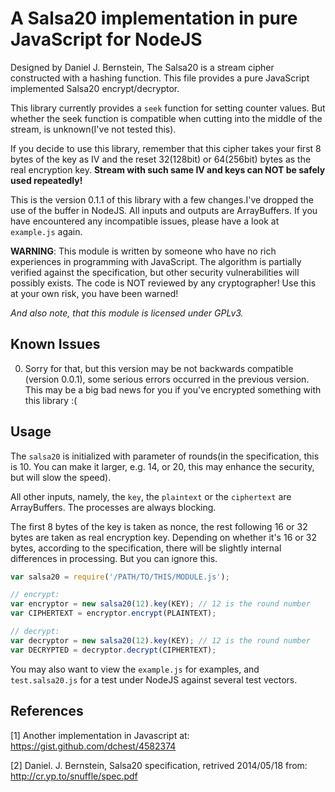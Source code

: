 A Salsa20 implementation in pure JavaScript for NodeJS
======================================================

Designed by Daniel J. Bernstein, The Salsa20 is a stream cipher constructed
with a hashing function. This file provides a pure JavaScript implemented
Salsa20 encrypt/decryptor.

This library currently provides a `seek` function for setting counter values.
But whether the seek function is compatible when cutting into the middle of
the stream, is unknown(I've not tested this).

If you decide to use this library, remember that this cipher takes your first
8 bytes of the key as IV and the reset 32(128bit) or 64(256bit) bytes as the
real encryption key. **Stream with such same IV and keys can NOT be safely used
repeatedly!**

This is the version 0.1.1 of this library with a few changes.I've dropped the
use of the buffer in NodeJS. All inputs and outputs are ArrayBuffers. If you
have encountered any incompatible issues, please have a look at `example.js`
again.

**WARNING**: This module is written by someone who have no rich experiences in
programming with JavaScript. The algorithm is partially verified against the
specification, but other security vulnerabilities will possibly exists. The
code is NOT reviewed by any cryptographer! Use this at your own risk, you have
been warned!

_And also note, that this module is licensed under GPLv3._

Known Issues
------------
0. Sorry for that, but this version may be not backwards compatible
   (version 0.0.1), some serious errors occurred in the previous version.
   This may be a big bad news for you if you've encrypted something with this
   library :(

Usage
-----
The `salsa20` is initialized with parameter of rounds(in the specification,
this is 10. You can make it larger, e.g. 14, or 20, this may enhance the
security, but will slow the speed).

All other inputs, namely, the `key`, the `plaintext` or the `ciphertext`
are ArrayBuffers. The processes are always blocking.

The first 8 bytes of the key is taken as nonce, the rest following 16 or 32
bytes are taken as real encryption key. Depending on whether it's 16 or
32 bytes, according to the specification, there will be slightly internal
differences in processing. But you can ignore this.

```javascript
var salsa20 = require('/PATH/TO/THIS/MODULE.js');

// encrypt:
var encryptor = new salsa20(12).key(KEY); // 12 is the round number
var CIPHERTEXT = encryptor.encrypt(PLAINTEXT);

// decrypt:
var decryptor = new salsa20(12).key(KEY); // 12 is the round number
var DECRYPTED = decryptor.decrypt(CIPHERTEXT);
```

You may also want to view the `example.js` for examples, and `test.salsa20.js`
for a test under NodeJS against several test vectors.


References
----------
[1] Another implementation in Javascript at:
     https://gist.github.com/dchest/4582374

[2] Daniel. J. Bernstein, Salsa20 specification, retrived 2014/05/18 from:
     http://cr.yp.to/snuffle/spec.pdf
